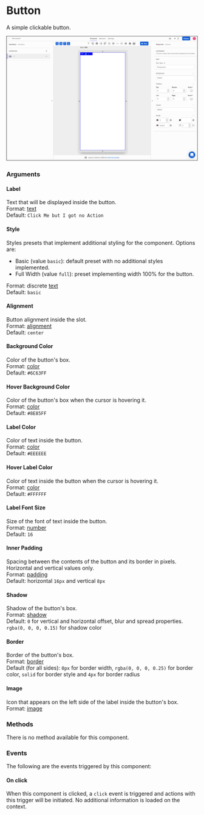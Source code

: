 # Button

A simple clickable button.

![](../../../../.gitbook/assets/button.gif)

### Arguments

#### Label

Text that will be displayed inside the button.  
Format: [text](https://docs.abstra.app/docs/projects/front-end/arguments/argument-types#text)  
Default: `Click Me but I got no Action`

#### Style

Styles presets that implement additional styling for the component. Options are:

* Basic \(value `basic`\): default preset with no additional styles implemented.  
* Full Width \(value `full`\): preset implementing width 100% for the button.   

Format: discrete [text](https://docs.abstra.app/docs/projects/front-end/arguments/argument-types#text)  
Default: `basic`

#### Alignment

Button alignment inside the slot.  
Format: [alignment](https://docs.abstra.app/docs/projects/front-end/arguments/argument-types#alignment)  
Default: `center`

#### Background Color

Color of the button's box.  
Format: [color](https://docs.abstra.app/docs/projects/front-end/arguments/argument-types#color)  
Default: `#6C63FF`

#### Hover Background Color

Color of the button's box when the cursor is hovering it.  
Format: [color](https://docs.abstra.app/docs/projects/front-end/arguments/argument-types#color)  
Default: `#8E85FF`

#### Label Color

Color of text inside the button.  
Format: [color](https://docs.abstra.app/docs/projects/front-end/arguments/argument-types#color)  
Default: `#EEEEEE`

#### Hover Label Color

Color of text inside the button when the cursor is hovering it.  
Format: [color](https://docs.abstra.app/docs/projects/front-end/arguments/argument-types#color)  
Default: `#FFFFFF`

#### Label Font Size

Size of the font of text inside the button.  
Format: [number](https://docs.abstra.app/docs/projects/front-end/arguments/argument-types#number)  
Default: `16`

#### Inner Padding

Spacing between the contents of the button and its border in pixels. Horizontal and vertical values only.  
Format: [padding](https://docs.abstra.app/docs/projects/front-end/arguments/argument-types#padding)  
Default: horizontal `16px` and vertical `8px`

#### Shadow

Shadow of the button's box.  
Format: [shadow](https://docs.abstra.app/docs/projects/front-end/arguments/argument-types#shadow)  
Default: `0` for vertical and horizontal offset, blur and spread properties. `rgba(0, 0, 0, 0.15)` for shadow color

#### Border

Border of the button's box.  
Format: [border](https://docs.abstra.app/docs/projects/front-end/arguments/argument-types#border)  
Default \(for all sides\): `0px` for border width, `rgba(0, 0, 0, 0.25)` for border color, `solid` for border style and `4px` for border radius

#### Image

Icon that appears on the left side of the label inside the button's box.  
Format: [image](https://docs.abstra.app/docs/projects/front-end/arguments/argument-types#image)

### Methods

There is no method available for this component.

### Events

The following are the events triggered by this component:

#### On click

When this component is clicked, a `click` event is triggered and actions with this trigger will be initiated. No additional information is loaded on the context.

